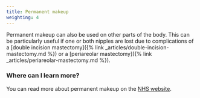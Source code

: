 ```yaml
---
title: Permanent makeup
weighting: 4
---
```


Permanent makeup can also be used on other parts of the body. This can be particularly useful if one or both nipples are lost due to complications of a [double incision mastectomy]({% link _articles/double-incision-mastectomy.md %}) or a [periareolar mastectomy]({% link _articles/periareolar-mastectomy.md %}).

### Where can I learn more?

You can read more about permanent makeup on the [NHS website](http://www.nhs.uk/Conditions/cosmetic-treatments-guide/Pages/permanent-make-up.aspx).
